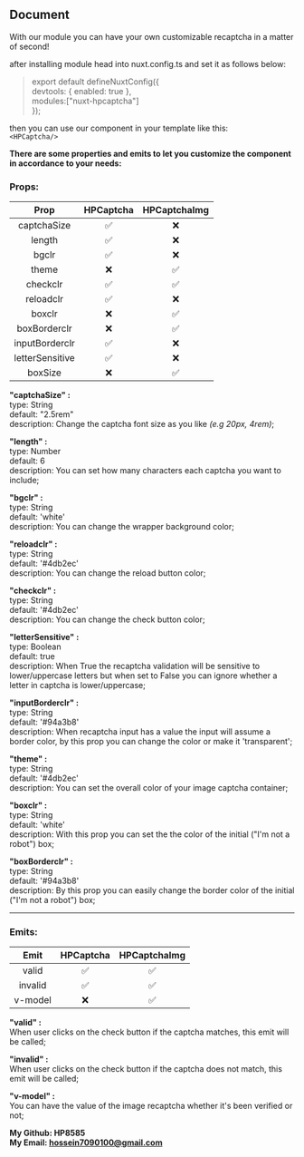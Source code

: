 ## Document  
With our module you can have your own customizable recaptcha in a matter of second!

after installing module head into nuxt.config.ts and set it as follows below:  

>  export default defineNuxtConfig({  
 devtools: { enabled: true },  
  modules:["nuxt-hpcaptcha"]  
});

then you can use our component in your template like this:  
``<HPCaptcha/>``


**There are some properties and emits to let you customize the component in accordance to your needs:**

### Props:
<center>

|Prop|HPCaptcha|HPCaptchaImg|
|:---------:|:------------:|:----:|
|captchaSize|✅|❌|
|length|✅|❌|
|bgclr|✅|❌|
|theme|❌|✅|
|checkclr|✅|✅|
|reloadclr|✅|❌|
|boxclr|❌|✅|
|boxBorderclr|❌|✅|
|inputBorderclr|✅|❌|
|letterSensitive|✅|❌|
|boxSize|❌|✅|

</center>

**"captchaSize" :**  
type: String  
default: "2.5rem"  
description: Change the captcha font size as you like *(e.g 20px, 4rem)*;

**"length" :**  
type: Number  
default: 6  
description: You can set how many characters each captcha you want to include;

**"bgclr" :**  
type: String  
default: 'white'  
description: You can change the wrapper background color;

**"reloadclr" :**  
type: String  
default: '#4db2ec'  
description: You can change the reload button color;

**"checkclr" :**  
type: String  
default: '#4db2ec'  
description: You can change the check button color;

**"letterSensitive" :**  
type: Boolean  
default: true  
description: When True the recaptcha validation will be sensitive to lower/uppercase letters but when set to False you can ignore whether a letter in captcha is lower/uppercase;

**"inputBorderclr" :**  
type: String  
default: '#94a3b8'  
description: When recaptcha input has a value the input will assume a border color, by this prop you can change the color or make it 'transparent';

**"theme" :**  
type: String  
default: '#4db2ec'  
description: You can set the overall color of your image captcha container;

**"boxclr" :**  
type: String  
default: 'white'  
description: With this prop you can set the the color of the initial ("I'm not a robot") box;

**"boxBorderclr" :**  
type: String  
default: '#94a3b8'  
description: By this prop you can easily change the border color of the initial ("I'm not a robot") box;

---------------------------------------------------------------------------------------

### Emits:

<center>

|Emit|HPCaptcha|HPCaptchaImg|
|:---------:|:------------:|:----:|
|valid|✅|✅|
|invalid|✅|✅|
|v-model|❌|✅|

</center>

**"valid" :**   
When user clicks on the check button if the captcha matches, this emit will be called;

**"invalid" :**  
When user clicks on the check button if the captcha does not match, this emit will be called;

**"v-model" :**  
You can have the value of the image recaptcha whether it's been verified or not;

**My Github: HP8585**  
**My Email: hossein7090100@gmail.com**